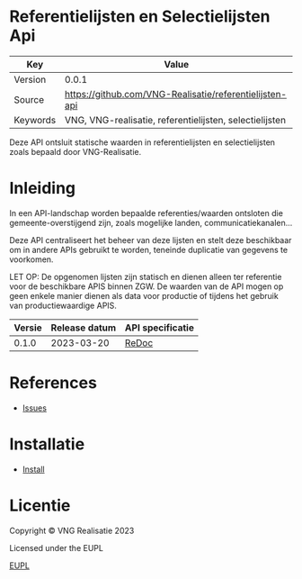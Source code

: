 # Referentielijsten en Selectielijsten Api

| Key       | Value                                                   |
|-----------|---------------------------------------------------------|
| Version   | 0.0.1                                                   |
| Source    | https://github.com/VNG-Realisatie/referentielijsten-api |
| Keywords  | VNG, VNG-realisatie, referentielijsten, selectielijsten |


Deze API ontsluit statische waarden in referentielijsten en selectielijsten zoals bepaald door
VNG-Realisatie.

Inleiding
=========

In een API-landschap worden bepaalde referenties/waarden ontsloten die
gemeente-overstijgend zijn, zoals mogelijke landen, communicatiekanalen...

Deze API centraliseert het beheer van deze lijsten en stelt deze beschikbaar
om in andere APIs gebruikt te worden, teneinde duplicatie van gegevens te
voorkomen.

LET OP: De opgenomen lijsten zijn statisch en dienen alleen ter referentie voor de beschikbare APIS binnen ZGW.
De waarden van de API mogen op geen enkele manier dienen als data voor productie of tijdens het gebruik van productiewaardige APIS.

| Versie  | Release datum | API specificatie                                                                                                                               |
|---------|---------------|------------------------------------------------------------------------------------------------------------------------------------------------|
| 0.1.0   | 2023-03-20    | [ReDoc](https://redocly.github.io/redoc/?url=https://raw.githubusercontent.com/VNG-Realisatie/referentielijsten-api/v0.1.0/docs/openapi.yaml>) |


References
==========

* [Issues](https://github.com/VNG-Realisatie/referentielijsten-api/issues)


Installatie
========

* [Install](https://github.com/VNG-Realisatie/referentielijsten-api/INSTALL.md)

Licentie
========

Copyright © VNG Realisatie 2023

Licensed under the EUPL

[EUPL](LICENCE.md)
